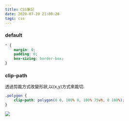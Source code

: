 ```yaml
---
title: CSS筆記
date: 2020-07-20 21:00:26
tags: css
---
```

### default
``` css
* {
    margin: 0;
    padding: 0;
    box-sizing: border-box;
}
```
### clip-path
透過剪裁方式改變形狀,以(x,y)方式來裁切.
``` css
.polygon {
    clip-path: polygon(0 0, 100% 0, 100% 75vh, 0 100%);
}
```
![](clip-path.png)